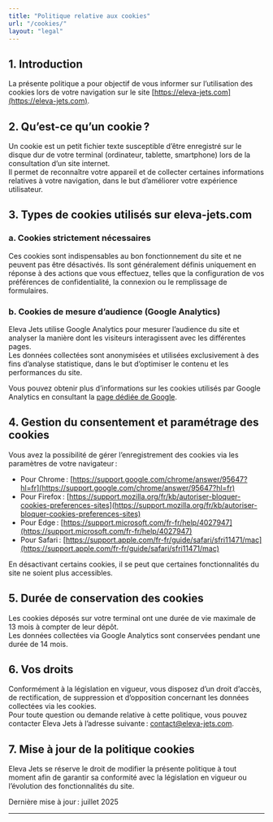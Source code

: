 ```yaml
---
title: "Politique relative aux cookies"
url: "/cookies/"
layout: "legal"
---
```


## 1. Introduction

La présente politique a pour objectif de vous informer sur l’utilisation des cookies lors de votre navigation sur le site [https://eleva-jets.com](https://eleva-jets.com).

## 2. Qu’est-ce qu’un cookie ?

Un cookie est un petit fichier texte susceptible d’être enregistré sur le disque dur de votre terminal (ordinateur, tablette, smartphone) lors de la consultation d’un site internet.  
Il permet de reconnaître votre appareil et de collecter certaines informations relatives à votre navigation, dans le but d’améliorer votre expérience utilisateur.

## 3. Types de cookies utilisés sur eleva-jets.com

### a. Cookies strictement nécessaires

Ces cookies sont indispensables au bon fonctionnement du site et ne peuvent pas être désactivés. Ils sont généralement définis uniquement en réponse à des actions que vous effectuez, telles que la configuration de vos préférences de confidentialité, la connexion ou le remplissage de formulaires.

### b. Cookies de mesure d’audience (Google Analytics)

Eleva Jets utilise Google Analytics pour mesurer l’audience du site et analyser la manière dont les visiteurs interagissent avec les différentes pages.  
Les données collectées sont anonymisées et utilisées exclusivement à des fins d’analyse statistique, dans le but d’optimiser le contenu et les performances du site.

Vous pouvez obtenir plus d’informations sur les cookies utilisés par Google Analytics en consultant la [page dédiée de Google](https://support.google.com/analytics/answer/6004245?hl=fr).

## 4. Gestion du consentement et paramétrage des cookies

Vous avez la possibilité de gérer l’enregistrement des cookies via les paramètres de votre navigateur :

- Pour Chrome : [https://support.google.com/chrome/answer/95647?hl=fr](https://support.google.com/chrome/answer/95647?hl=fr)
- Pour Firefox : [https://support.mozilla.org/fr/kb/autoriser-bloquer-cookies-preferences-sites](https://support.mozilla.org/fr/kb/autoriser-bloquer-cookies-preferences-sites)
- Pour Edge : [https://support.microsoft.com/fr-fr/help/4027947](https://support.microsoft.com/fr-fr/help/4027947)
- Pour Safari : [https://support.apple.com/fr-fr/guide/safari/sfri11471/mac](https://support.apple.com/fr-fr/guide/safari/sfri11471/mac)

En désactivant certains cookies, il se peut que certaines fonctionnalités du site ne soient plus accessibles.

## 5. Durée de conservation des cookies

Les cookies déposés sur votre terminal ont une durée de vie maximale de 13 mois à compter de leur dépôt.  
Les données collectées via Google Analytics sont conservées pendant une durée de 14 mois.

## 6. Vos droits

Conformément à la législation en vigueur, vous disposez d’un droit d’accès, de rectification, de suppression et d’opposition concernant les données collectées via les cookies.  
Pour toute question ou demande relative à cette politique, vous pouvez contacter Eleva Jets à l’adresse suivante : [contact@eleva-jets.com](mailto:contact@eleva-jets.com).

## 7. Mise à jour de la politique cookies

Eleva Jets se réserve le droit de modifier la présente politique à tout moment afin de garantir sa conformité avec la législation en vigueur ou l’évolution des fonctionnalités du site.

Dernière mise à jour : juillet 2025

---

